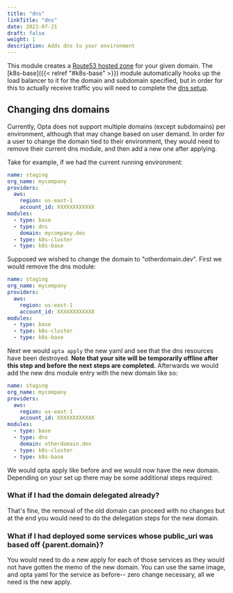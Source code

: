 ```yaml
---
title: "dns"
linkTitle: "dns"
date: 2021-07-21
draft: false
weight: 1
description: Adds dns to your environment
---
```


This module creates a [Route53 hosted zone](https://docs.aws.amazon.com/Route53/latest/DeveloperGuide/hosted-zones-working-with.html) for
your given domain. The [k8s-base]({{< relref "#k8s-base" >}}) module automatically hooks up the load balancer to it
for the domain and subdomain specified, but in order for this to actually receive traffic you will need to complete
the [dns setup](/features/dns).


## Changing dns domains
Currently, Opta does not support multiple domains (except subdomains) per environment, although that may change
based on user demand. In order for a user to change the domain tied to their environment, they would need to
remove their current dns module, and then add a new one after applying.

Take for example, if we had the current running environment:

```yaml
name: staging
org_name: mycompany
providers:
  aws:
    region: us-east-1
    account_id: XXXXXXXXXXXX
modules:
  - type: base
  - type: dns
    domain: mycompany.dev
  - type: k8s-cluster
  - type: k8s-base
```

Supposed we wished to change the domain to "otherdomain.dev". First we would remove the dns module:

```yaml
name: staging
org_name: mycompany
providers:
  aws:
    region: us-east-1
    account_id: XXXXXXXXXXXX
modules:
  - type: base
  - type: k8s-cluster
  - type: k8s-base
```

Next we would `opta apply` the new yaml and see that the dns resources have been destroyed.
**Note that your site will be temporarily offline after this step and before the next steps are completed.**
Afterwards we would add the new dns module entry with the new domain like so:

```yaml
name: staging
org_name: mycompany
providers:
  aws:
    region: us-east-1
    account_id: XXXXXXXXXXXX
modules:
  - type: base
  - type: dns
    domain: otherdomain.dev
  - type: k8s-cluster
  - type: k8s-base
```

We would opta apply like before and we would now have the new domain. Depending on your set up there may be some
additional steps required:

### What if I had the domain delegated already?
That's fine, the removal of the old domain can proceed with no changes but at the end you would need to do the delegation
steps for the new domain.

### What if I had deployed some services whose public_uri was based off {parent.domain}?
You would need to do a new apply for each of those services as they would not have gotten the memo of the new domain.
You can use the same image, and opta yaml for the service as before-- zero change necessary, all we need is the
new apply.

